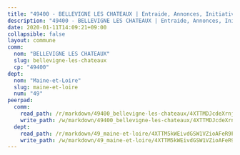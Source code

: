 ```yaml
---
title: "49400 - BELLEVIGNE LES CHATEAUX | Entraide, Annonces, Initiatives"
description: "49400 - BELLEVIGNE LES CHATEAUX | Entraide, Annonces, Initiatives"
date: 2020-01-11T14:09:21+09:00
collapsible: false
layout: commune
comm:
  nom: "BELLEVIGNE LES CHATEAUX"
  slug: bellevigne-les-chateaux
  cp: "49400"
dept:
  nom: "Maine-et-Loire"
  slug: maine-et-loire
  num: "49"
peerpad:
  comm:
    read_path: /r/markdown/49400_bellevigne-les-chateaux/4XTTMDJcdeXrnjQVooP8vZq7Ws8K1zVu3CkQSfkEfzxwftodF
    write_path: /w/markdown/49400_bellevigne-les-chateaux/4XTTMDJcdeXrnjQVooP8vZq7Ws8K1zVu3CkQSfkEfzxwftodF-K3TgV66ecdvPiNEijrpPcZWtDSmRvt55XVwJMfvj7nJVWH2CWncmpfSGG6Tga63Sd26Ep5eJ2qhzYbma6w3DamH5jdob3bsuF5uJhMVMWGEYGAN1BvYVbCjASaMEUZzssg39MS4u
  dept:
    read_path: /r/markdown/49_maine-et-loire/4XTTM5kWEivdGSW1VZioAFeR9FpQW65q8aNEMpsQHKe3L3w51
    write_path: /w/markdown/49_maine-et-loire/4XTTM5kWEivdGSW1VZioAFeR9FpQW65q8aNEMpsQHKe3L3w51-K3TgUou4pFa6PsSszDZrp4wBDdthdXBX5EwzKUhExp7n8BKzw5Sop6cQsYViifutavoBtzv7zwzH4iBwqpfCj18hUJY64eghhZJV1FBbvkdmgSuffCY5JQmFSGY1DCwuusuc6WLf
---
```


